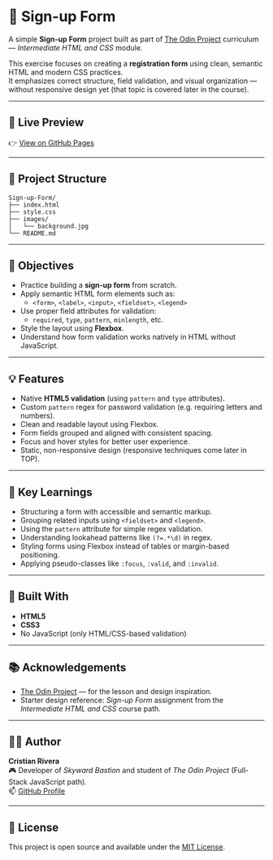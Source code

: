 # 📝 Sign-up Form

A simple **Sign-up Form** project built as part of [The Odin Project](https://www.theodinproject.com/lessons/node-path-intermediate-html-and-css-sign-up-form) curriculum — *Intermediate HTML and CSS* module.

This exercise focuses on creating a **registration form** using clean, semantic HTML and modern CSS practices.  
It emphasizes correct structure, field validation, and visual organization — without responsive design yet (that topic is covered later in the course).

---

## 🚀 Live Preview
👉 [View on GitHub Pages](https://shenkrad.github.io/Sign-up-Form/)

---

## 🧱 Project Structure

    Sign-up-Form/
    ├── index.html
    ├── style.css
    ├── images/
    │   └── background.jpg
    └── README.md

---

## 🎯 Objectives

- Practice building a **sign-up form** from scratch.
- Apply semantic HTML form elements such as:
  - `<form>`, `<label>`, `<input>`, `<fieldset>`, `<legend>`
- Use proper field attributes for validation:
  - `required`, `type`, `pattern`, `minlength`, etc.
- Style the layout using **Flexbox**.
- Understand how form validation works natively in HTML without JavaScript.

---

## 💡 Features

- Native **HTML5 validation** (using `pattern` and `type` attributes).  
- Custom `pattern` regex for password validation (e.g. requiring letters and numbers).  
- Clean and readable layout using Flexbox.  
- Form fields grouped and aligned with consistent spacing.  
- Focus and hover styles for better user experience.  
- Static, non-responsive design (responsive techniques come later in TOP).

---

## 🧠 Key Learnings

- Structuring a form with accessible and semantic markup.  
- Grouping related inputs using `<fieldset>` and `<legend>`.  
- Using the `pattern` attribute for simple regex validation.  
- Understanding lookahead patterns like `(?=.*\d)` in regex.  
- Styling forms using Flexbox instead of tables or margin-based positioning.  
- Applying pseudo-classes like `:focus`, `:valid`, and `:invalid`.

---

## 🧰 Built With

- **HTML5**  
- **CSS3**  
- No JavaScript (only HTML/CSS-based validation)

---


## 📚 Acknowledgements

- [The Odin Project](https://www.theodinproject.com/) — for the lesson and design inspiration.  
- Starter design reference: *Sign-up Form* assignment from the *Intermediate HTML and CSS* course path.

---

## 🧑‍💻 Author

**Cristian Rivera**  
🎮 Developer of *Skyward Bastion* and student of *The Odin Project* (Full-Stack JavaScript path).  
📫 [GitHub Profile](https://github.com/Shenkrad)

---

## 🪪 License

This project is open source and available under the [MIT License](LICENSE).
